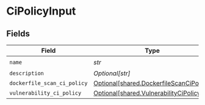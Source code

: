 # CiPolicyInput


## Fields

| Field                                                                                    | Type                                                                                     | Required                                                                                 | Description                                                                              |
| ---------------------------------------------------------------------------------------- | ---------------------------------------------------------------------------------------- | ---------------------------------------------------------------------------------------- | ---------------------------------------------------------------------------------------- |
| `name`                                                                                   | *str*                                                                                    | :heavy_check_mark:                                                                       | N/A                                                                                      |
| `description`                                                                            | *Optional[str]*                                                                          | :heavy_minus_sign:                                                                       | N/A                                                                                      |
| `dockerfile_scan_ci_policy`                                                              | [Optional[shared.DockerfileScanCiPolicy]](../../models/shared/dockerfilescancipolicy.md) | :heavy_minus_sign:                                                                       | N/A                                                                                      |
| `vulnerability_ci_policy`                                                                | [Optional[shared.VulnerabilityCiPolicy]](../../models/shared/vulnerabilitycipolicy.md)   | :heavy_minus_sign:                                                                       | N/A                                                                                      |